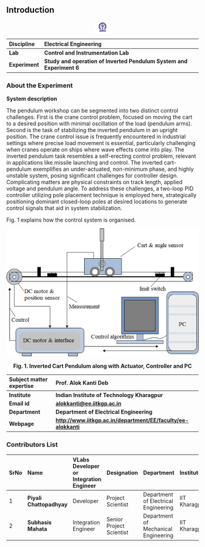 ## Introduction

<div align="center">
<img src="experiment/images/iitkgp.png" width="10%">
</div>

<b>Discipline | <b> Electrical Engineering 
:--|:--|
<b> Lab | <b> **Control and Instrumentation Lab**
<b> Experiment|     <b> **Study and operation of Inverted Pendulum System and Experiment 6**


### About the Experiment 
**System description**

The pendulum workshop can be segmented into two distinct control challenges. First is the crane control problem, focused on moving the cart to a desired position with minimal oscillation of the load (pendulum arms). Second is the task of stabilizing the inverted pendulum in an upright position. The crane control issue is frequently encountered in industrial settings where precise load movement is essential, particularly challenging when cranes operate on ships where wave effects come into play. The inverted pendulum task resembles a self-erecting control problem, relevant in applications like missile launching and control. The inverted cart-pendulum exemplifies an under-actuated, non-minimum phase, and highly unstable system, 
posing significant challenges for controller design. Complicating matters are physical constraints on track length, applied voltage and pendulum angle. To address these challenges, a two-loop PID controller utilizing pole placement technique is employed here, strategically positioning dominant closed-loop poles at desired locations to generate control signals that aid in system stabilization.

Fig. 1 explains how the control system is organised.
		  

<div align="center">
<img class="img-fluid"  src="experiment/images/intro.png" alt="">

<b>Fig. 1. Inverted Cart Pendulum along with Actuator, Controller and PC </b>
</div>

<b>Subject matter expertise | <b> **Prof. Alok Kanti Deb**
:--|:--|
<b> Institute | <b>  **Indian Institute of Technology Kharagpur**
<b> Email id|     <b>  **alokkanti@ee.iitkgp.ac.in**
<b> Department |  **Department of Electrical Engineering**
<b>Webpage| <b> http://www.iitkgp.ac.in/department/EE/faculty/ee-alokkanti

### Contributors List

SrNo | Name | VLabs Developer or Integration Engineer | Designation | Department| Institute
:--|:--|:--|:--|:--|:--|
1 | **Piyali Chattopadhyay** | Developer | Project Scientist | Department of Electrical Engineering | IIT Kharagpur | 
2 | **Subhasis Mahata** | Integration Engineer | Senior Project Scientist | Department of Mechanical Engineering | IIT Kharagpur |